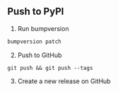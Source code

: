 ## Push to PyPI

1. Run bumpversion

```bash
bumpversion patch
```

2. Push to GitHub
```
git push && git push --tags
```

3. Create a new release on GitHub
